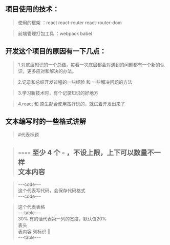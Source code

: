 ## 项目使用的技术：
> 使用的框架 ：react react-router react-router-dom 

> 前端管理打包工具 ：webpack babel
## 开发这个项目的原因有一下几点：
> 1.对底层知识的一个总结，每看一次底层都会对遇到的问题都有一个新的认识，更多应对和解决的办法。

> 2.记录和总结开发过程的一些经验 和 一些解决问题的方法

> 3.学习新技术时，有个记录知识的好地方

> 4.react 和 原生配合使用蛮好玩的，就试着开发出来了
## 文本编写时的一些格式讲解
> \#代表标题

> ---- 至少 4 个 - ，不设上限，上下可以数量不一样
> <br/> 文本内容 <br/>
> ----

> ---code---<br/>
> 这个代表写代码，会保存代码格式 <br/>
> ---code---

> 这个代表表格 <br/>
> ---table--- <br/>
> 30% 有的话代表第一列的宽度，默认值20% <br/>
> 表头 <br/>
> 表内容 列标识 || <br/>
> ---table--- <br/>